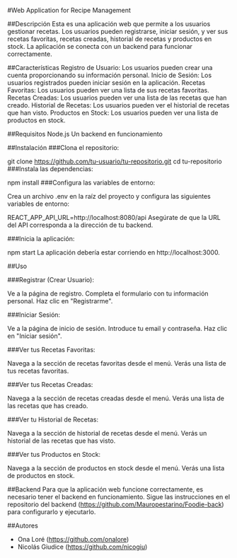 #Web Application for Recipe Management

##Descripción
Esta es una aplicación web que permite a los usuarios gestionar recetas. Los usuarios pueden registrarse, iniciar sesión, y ver sus recetas favoritas, recetas creadas, historial de recetas y productos en stock. La aplicación se conecta con un backend para funcionar correctamente.

##Características
Registro de Usuario: Los usuarios pueden crear una cuenta proporcionando su información personal.
Inicio de Sesión: Los usuarios registrados pueden iniciar sesión en la aplicación.
Recetas Favoritas: Los usuarios pueden ver una lista de sus recetas favoritas.
Recetas Creadas: Los usuarios pueden ver una lista de las recetas que han creado.
Historial de Recetas: Los usuarios pueden ver el historial de recetas que han visto.
Productos en Stock: Los usuarios pueden ver una lista de productos en stock.

##Requisitos
Node.js
Un backend en funcionamiento

##Instalación
###Clona el repositorio:

git clone https://github.com/tu-usuario/tu-repositorio.git
cd tu-repositorio
###Instala las dependencias:

npm install
###Configura las variables de entorno:

Crea un archivo .env en la raíz del proyecto y configura las siguientes variables de entorno:

REACT_APP_API_URL=http://localhost:8080/api
Asegúrate de que la URL del API corresponda a la dirección de tu backend.

###Inicia la aplicación:

npm start
La aplicación debería estar corriendo en http://localhost:3000.

##Uso

###Registrar (Crear Usuario):

Ve a la página de registro.
Completa el formulario con tu información personal.
Haz clic en "Registrarme".

###Iniciar Sesión:

Ve a la página de inicio de sesión.
Introduce tu email y contraseña.
Haz clic en "Iniciar sesión".

###Ver tus Recetas Favoritas:

Navega a la sección de recetas favoritas desde el menú.
Verás una lista de tus recetas favoritas.

###Ver tus Recetas Creadas:

Navega a la sección de recetas creadas desde el menú.
Verás una lista de las recetas que has creado.

###Ver tu Historial de Recetas:

Navega a la sección de historial de recetas desde el menú.
Verás un historial de las recetas que has visto.

###Ver tus Productos en Stock:

Navega a la sección de productos en stock desde el menú.
Verás una lista de productos en stock.

##Backend
Para que la aplicación web funcione correctamente, es necesario tener el backend en funcionamiento.
Sigue las instrucciones en el repositorio del backend (https://github.com/Mauropestarino/Foodie-back) para configurarlo y ejecutarlo.

##Autores

- Ona Loré (https://github.com/onalore)
- Nicolás Giudice (https://github.com/nicogiu)